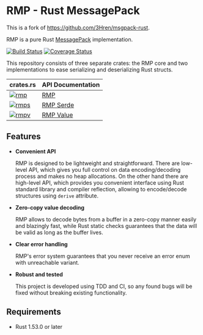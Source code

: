 # RMP - Rust MessagePack

This is a fork of https://github.com/3Hren/msgpack-rust.

RMP is a pure Rust [MessagePack](http://msgpack.org) implementation.

[![Build Status](https://travis-ci.org/3Hren/msgpack-rust.svg?branch=master)](https://travis-ci.org/3Hren/msgpack-rust)
[![Coverage Status][coveralls-img]][coveralls-url]

This repository consists of three separate crates: the RMP core and two implementations to ease serializing and
deserializing Rust structs.

 crates.rs                                 | API Documentation               |
-------------------------------------------|---------------------------------|
 [![rmp][crates-rmp-img]][crates-rmp-url]     | [RMP][rmp-docs-url]             |
 [![rmps][crates-rmps-img]][crates-rmps-url]   | [RMP Serde][rmps-docs-url]      |
 [![rmpv][crates-rmpv-img]][crates-rmpv-url]   | [RMP Value][rmpv-docs-url]      |

## Features

- **Convenient API**

  RMP is designed to be lightweight and straightforward. There are low-level API, which gives you
  full control on data encoding/decoding process and makes no heap allocations. On the other hand
  there are high-level API, which provides you convenient interface using Rust standard library and
  compiler reflection, allowing to encode/decode structures using `derive` attribute.

- **Zero-copy value decoding**

  RMP allows to decode bytes from a buffer in a zero-copy manner easily and blazingly fast, while Rust
  static checks guarantees that the data will be valid as long as the buffer lives.

- **Clear error handling**

  RMP's error system guarantees that you never receive an error enum with unreachable variant.

- **Robust and tested**

  This project is developed using TDD and CI, so any found bugs will be fixed without breaking
  existing functionality.

## Requirements

- Rust 1.53.0 or later

[rustc-serialize]: https://github.com/rust-lang-nursery/rustc-serialize
[serde]: https://github.com/serde-rs/serde

[coveralls-img]: https://coveralls.io/repos/3Hren/msgpack-rust/badge.svg?branch=master&service=github
[coveralls-url]: https://coveralls.io/github/3Hren/msgpack-rust?branch=master

[rmp-docs-url]: https://docs.rs/rmp
[rmps-docs-url]: https://docs.rs/rmp-serde
[rmpv-docs-url]: https://docs.rs/rmpv

[crates-rmp-img]: https://img.shields.io/crates/v/rmp.svg
[crates-rmp-url]: https://lib.rs/crates/rmp

[crates-rmps-img]: https://img.shields.io/crates/v/rmp-serde.svg
[crates-rmps-url]: https://lib.rs/crates/rmp-serde

[crates-rmpv-img]: https://img.shields.io/crates/v/rmpv.svg
[crates-rmpv-url]: https://lib.rs/crates/rmpv
